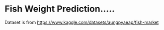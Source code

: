 # Fish Weight Prediction.....

Dataset is from https://www.kaggle.com/datasets/aungpyaeap/fish-market
